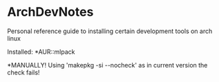 # ArchDevNotes
Personal reference guide to installing certain development tools on arch linux

Installed: \*AUR::mlpack 

\*MANUALLY! Using 'makepkg -si --nocheck' as in current version the check fails!
